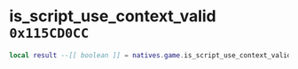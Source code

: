 # is_script_use_context_valid `0x115CD0CC`

```lua
local result --[[ boolean ]] = natives.game.is_script_use_context_valid(_context --[[ integer ]])
```